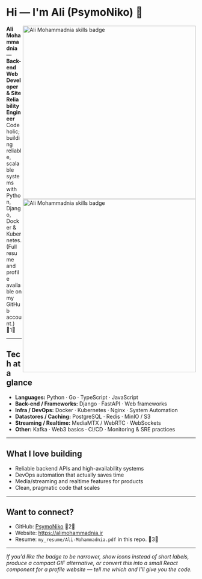 # Hi — I'm Ali (PsymoNiko) 👋

<img align="right" src="assets/skills-badge.png" width="460" alt="Ali Mohammadnia skills badge" />


<img align="right" src="skills-badge.svg" width="460" alt="Ali Mohammadnia skills badge" />

**Ali Mohammadnia — Back-end Web Developer & Site Reliability Engineer**  
Codeholic; building reliable, scalable systems with Python, Django, Docker & Kubernetes.  
(Full resume and profile available on my GitHub account.) 1

---

## Tech at a glance
- **Languages:** Python · Go · TypeScript · JavaScript
- **Back-end / Frameworks:** Django · FastAPI · Web frameworks
- **Infra / DevOps:** Docker · Kubernetes · Nginx · System Automation
- **Datastores / Caching:** PostgreSQL · Redis · MinIO / S3
- **Streaming / Realtime:** MediaMTX / WebRTC · WebSockets
- **Other:** Kafka · Web3 basics · CI/CD · Monitoring & SRE practices

---

## What I love building
- Reliable backend APIs and high-availability systems
- DevOps automation that actually saves time
- Media/streaming and realtime features for products
- Clean, pragmatic code that scales

---

## Want to connect?
- GitHub: [PsymoNiko](https://github.com/PsymoNiko) 2  
- Website: https://alimohammadnia.ir  
- Resume: `my_resume/Ali-Mohammadnia.pdf` in this repo. 3

---

*If you'd like the badge to be narrower, show icons instead of short labels, produce a compact GIF alternative, or convert this into a small React component for a profile website — tell me which and I’ll give you the code.*
